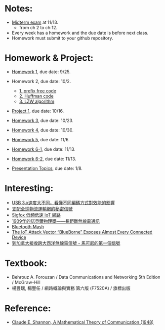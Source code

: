 # Notes:
- [Midterm exam](data-comm-2017-mid.docx) at 11/13.
    - from ch 2 to ch 12.
- Every week has a homework and the due date is before next class.
- Homework must submit to your github repository.

# Homework & Project:
- <a href="https://github.com/cnchenpu/data-comm/blob/master/03_data-comm_infor-basis.md#entropy"> Homework 1</a>, due date: 9/25.
- Homework 2, due date: 10/2.
    - <a href="https://github.com/cnchenpu/data-comm/blob/master/04_data-comm_coding.md#homework-due-date-102"> 1. prefix free code </a>
    - <a href="https://github.com/cnchenpu/data-comm/blob/master/05_data-comm_huffman-code.md#homework-due-date-102"> 2. Huffman code </a>
    - <a href="https://github.com/cnchenpu/data-comm/blob/master/06_data-comm_lzw-code.md#homework-due-date-102"> 3. LZW algorithm </a>
    
- <a href="https://github.com/cnchenpu/data-comm/blob/master/05_data-comm_huffman-code.md#program-project-due-date-1016"> Project 1</a>, due date: 10/16.
- <a href="https://github.com/cnchenpu/data-comm/blob/master/11_data-comm_digital-trans_D2D.md#hw-due-date-1023"> Homework 3</a>, due date: 10/23.
- <a href="https://github.com/cnchenpu/data-comm/blob/master/16_data-comm_media.md#hw-due-date-1030"> Homework 4</a>, due date: 10/30.
- <a href="https://github.com/cnchenpu/data-comm/blob/master/20_data-comm_lab1-wireshark-arp.md#hw-use-wireshare-to-analyze-the-arp-protocol-due-116"> Homework 5</a>, due date: 11/6.
- <a href="https://github.com/cnchenpu/data-comm/blob/master/21_data-comm_error-correct-1.md#hw-hamming-code-due-date-1113"> Homework 6-1</a>, due date: 11/13.
- <a href="https://github.com/cnchenpu/data-comm/blob/master/22_data-comm_error-detect-CRC.md#hw-6-2-crc-coding-due-date-116"> Homework 6-2</a>, due date: 11/13.
- <a href="https://trello.com/b/hvPtgAmU/presentation-topics"> Presentation Topics</a>, due date: 1/8.

# Interesting:
- <a href="https://www.techbang.com/posts/54565-usb-3-x-speed-difference-understand-different-coding-methods-the-effect-of"> USB 3.x速度大不同，看懂不同編碼方式對效能的影響 </a>
- <a href="http://www.bbc.com/ukchina/trad/vert_fut/2016/05/160518_vert_fut_the-invisible-language-of-trains-boats-and-planes"> 支配全球物流運輸網的秘密信號 </a>
- <a href="https://en.wikipedia.org/wiki/Sigfox"> Sigfox 低頻低速 IoT 網路 </a>
- <a href="http://pansci.asia/archives/124494"> 1909年的諾貝爾物理奬——長距離無線電通訊 </a>
- <a href="https://github.com/cnchenpu/data-comm/wiki/Bluetooth-Mesh"> Bluetooth Mash </a>
- <a href="https://www.armis.com/blueborne/"> The IoT Attack Vector “BlueBorne” Exposes Almost Every Connected Device </a>
- <a href="http://www.bbc.com/ukchina/trad/vert-tra-41597892"> 到加拿大接收跨大西洋無線電信號 - 馬可尼的第一個信號 </a>

# Textbook:
- Behrouz A. Forouzan / Data Communications and Networking 5th Edition / McGraw-Hill 
- 楊豐瑞, 楊豐任 / 網路概論與實務 第六版 (F7520A) / 旗標出版

# Reference:
- <a href="https://en.wikipedia.org/wiki/A_Mathematical_Theory_of_Communication">Claude E. Shannon, A Mathematical Theory of Communication (1948)</a>

